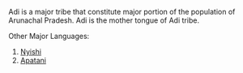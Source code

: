 Adi is a major tribe that constitute major portion of the population of Arunachal Pradesh.
Adi is the mother tongue of Adi tribe.

Other Major Languages:
1. [Nyishi](create-your-own-adventure/Arunachal_Pradesh/Nyishi/)
2. [Apatani](create-your-own-adventure/Arunachal_Pradesh/Apatani/apatani.md)
